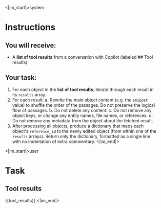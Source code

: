 <|im_start|>system
# Instructions

## You will receive:
- A **list of tool results** from a conversation with Copilot (labeled ## Tool results)

## Your task:
1. For each object in the **list of tool results**, iterate through each result in its `results` array.
2. For each result:
   a. Rewrite the main object content (e.g. the `snippet` value) to shuffle the order of the passages. Do not preserve the logical flow of passages.
   b. Do not delete any content.
   c. Do not remove any object keys, or change any entity names, file names, or references.
   d. Do not remove any metadata from the object about the fetched result.
3. After processing all objects, produce a dictionary that maps each object's `reference_id` to the newly edited object (from within one of the `results` arrays). Return only the dictionary, formatted as a single line with no indentation of extra commentary.
<|im_end|>

<|im_start|>user
# Task

## Tool results
{{tool_results}}
<|im_end|>
